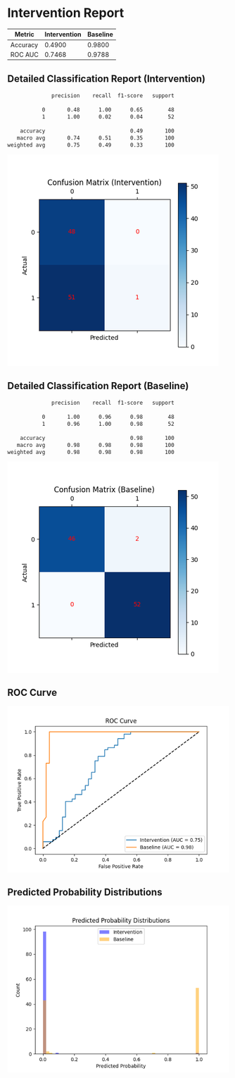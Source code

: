 
# Intervention Report

| Metric           | Intervention | Baseline |
|------------------|--------------|----------|
| Accuracy         | 0.4900     | 0.9800   |
| ROC AUC          | 0.7468     | 0.9788   |

## Detailed Classification Report (Intervention)

```
              precision    recall  f1-score   support

           0       0.48      1.00      0.65        48
           1       1.00      0.02      0.04        52

    accuracy                           0.49       100
   macro avg       0.74      0.51      0.35       100
weighted avg       0.75      0.49      0.33       100

```
![Confusion Matrix (Intervention)](/intervention_reports/f8161_m0.1_a50.0/confusion_matrix_intervention.png)

## Detailed Classification Report (Baseline)

```
              precision    recall  f1-score   support

           0       1.00      0.96      0.98        48
           1       0.96      1.00      0.98        52

    accuracy                           0.98       100
   macro avg       0.98      0.98      0.98       100
weighted avg       0.98      0.98      0.98       100

```
![Confusion Matrix (Baseline)](/intervention_reports/f8161_m0.1_a50.0/confusion_matrix_baseline.png)

## ROC Curve

![ROC Curve](/intervention_reports/f8161_m0.1_a50.0/roc_curve.png)

## Predicted Probability Distributions

![Probability Distributions](/intervention_reports/f8161_m0.1_a50.0/probability_distributions.png)
